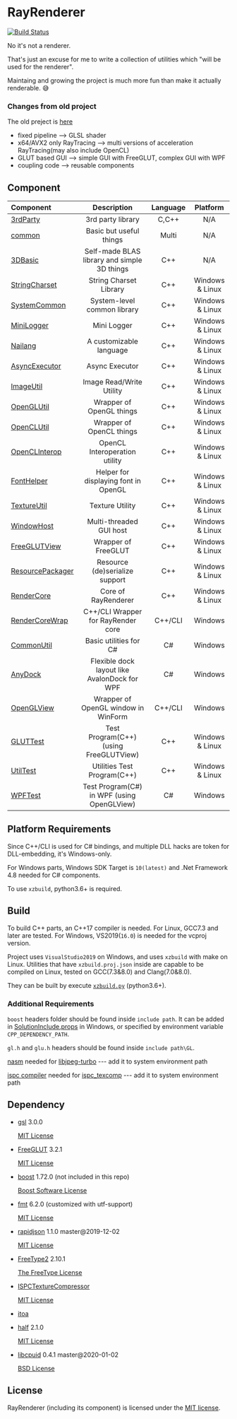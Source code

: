 # RayRenderer

[![Build Status](https://travis-ci.org/XZiar/RayRenderer.svg?branch=master)](https://travis-ci.org/XZiar/RayRenderer)

No it's not a renderer.

That's just an excuse for me to write a collection of utilities which "will be used for the renderer".

Maintaing and growing the project is much more fun than make it actually renderable. :sweat_smile:

### Changes from old project

The old preject is [here](https://github.com/XZiar/RayTrace)

* fixed pipeline --> GLSL shader
* x64/AVX2 only RayTracing --> multi versions of acceleration RayTracing(may also include OpenCL)
* GLUT based GUI --> simple GUI with FreeGLUT, complex GUI with WPF
* coupling code --> reusable components

## Component

| Component | Description | Language | Platform |
|:-------|:-------:|:---:|:-------:|
| [3rdParty](./3rdParty) | 3rd party library | C,C++ | N/A |
| [common](./common) | Basic but useful things | Multi | N/A |
| [3DBasic](./3DBasic) | Self-made BLAS library and simple 3D things | C++ | N/A |
| [StringCharset](./StringCharset) | String Charset Library | C++ | Windows & Linux |
| [SystemCommon](./SystemCommon) | System-level common library | C++ | Windows & Linux |
| [MiniLogger](./MiniLogger) | Mini Logger | C++ | Windows & Linux |
| [Nailang](./Nailang) | A customizable language | C++ | Windows & Linux |
| [AsyncExecutor](./AsyncExecutor) | Async Executor | C++ | Windows & Linux |
| [ImageUtil](./ImageUtil) | Image Read/Write Utility | C++ | Windows & Linux |
| [OpenGLUtil](./OpenGLUtil) | Wrapper of OpenGL things | C++ | Windows & Linux |
| [OpenCLUtil](./OpenCLUtil) | Wrapper of OpenCL things | C++ | Windows & Linux |
| [OpenCLInterop](./OpenCLInterop) | OpenCL Interoperation utility | C++ | Windows & Linux |
| [FontHelper](./FontHelper) | Helper for displaying font in OpenGL | C++ | Windows & Linux |
| [TextureUtil](./TextureUtil) | Texture Utility | C++ | Windows & Linux |
| [WindowHost](./WindowHost) | Multi-threaded GUI host | C++ | Windows & Linux |
| [FreeGLUTView](./FreeGLUTView) | Wrapper of FreeGLUT | C++ | Windows & Linux |
| [ResourcePackager](./ResourcePackager) | Resource (de)serialize support | C++ | Windows & Linux |
| [RenderCore](./RenderCore) | Core of RayRenderer | C++ | Windows & Linux |
| [RenderCoreWrap](./RenderCoreWrap) | C++/CLI Wrapper for RayRender core | C++/CLI | Windows |
| [CommonUtil](./CommonUtil) | Basic utilities for C# | C# | Windows |
| [AnyDock](./AnyDock) | Flexible dock layout like AvalonDock for WPF | C# | Windows |
| [OpenGLView](./OpenGLView) | Wrapper of OpenGL window in WinForm | C++/CLI | Windows |
| [GLUTTest](./GLUTTest) | Test Program(C++) (using FreeGLUTView) | C++ | Windows & Linux |
| [UtilTest](./Tests/UtilTest) | Utilities Test Program(C++) | C++ | Windows & Linux |
| [WPFTest](./WPFTest) | Test Program(C#) in WPF (using OpenGLView) | C#  | Windows |

## Platform Requirements

Since C++/CLI is used for C# bindings, and multiple DLL hacks are token for DLL-embedding, it's Windows-only.

For Windows parts, Windows SDK Target is `10(latest)` and .Net Framework 4.8 needed for C# components.

To use `xzbuild`, python3.6+ is required.

## Build

To build C++ parts, an C++17 compiler is needed. For Linux, GCC7.3 and later are tested. For Windows, VS2019(`16.0`) is needed for the vcproj version.

Project uses `VisualStudio2019` on Windows, and uses `xzbuild` with make on Linux. Utilities that have `xzbuild.proj.json` inside are capable to be compiled on Linux, tested on GCC(7.3&8.0) and Clang(7.0&8.0).

They can be built by execute [`xzbuild.py`](xzbuild.py) (python3.6+).

### Additional Requirements

`boost` headers folder should be found inside `include path`. It can be added in [SolutionInclude.props](./SolutionInclude.props) in Windows, or specified by environment variable `CPP_DEPENDENCY_PATH`.

`gl.h` and `glu.h` headers should be found inside `include path\GL`.

[nasm](https://www.nasm.us/) needed for [libjpeg-turbo](./3rdParty/libjpeg-turbo) --- add it to system environment path

[ispc compiler](https://ispc.github.io/downloads.html) needed for [ispc_texcomp](./3rdParty/ispc_texcomp) --- add it to system environment path

## Dependency

* [gsl](https://github.com/microsoft/GSL) 3.0.0
  
  [MIT License](./3rdParty/gsl/LICENSE)

* [FreeGLUT](http://freeglut.sourceforge.net)  3.2.1

  [MIT License](./3rdParty/freeglut/license.txt)

* [boost](http://www.boost.org/)  1.72.0 (not included in this repo)

  [Boost Software License](./License/boost.txt)

* [fmt](http://fmtlib.net) 6.2.0 (customized with utf-support)

  [MIT License](./3rdParty/fmt/LICENSE.rst)

* [rapidjson](http://rapidjson.org/) 1.1.0 master@2019-12-02

  [MIT License](./3rdParty/rapidjson/license.txt)

* [FreeType2](https://www.freetype.org/) 2.10.1

  [The FreeType License](./3rdParty/freetype2/license.txt)

* [ISPCTextureCompressor](https://github.com/GameTechDev/ISPCTextureCompressor)
  
  [MIT License](./3rdParty/ispc_texcomp/license.txt)

* [itoa](https://github.com/miloyip/itoa-benchmark)

* [half](http://half.sourceforge.net/) 2.1.0
  
  [MIT License](./3rdParty/half/LICENSE.txt)

* [libcpuid](http://libcpuid.sourceforge.net/) 0.4.1 master@2020-01-02

  [BSD License](./3rdParty/cpuid/COPYING)

## License

RayRenderer (including its component) is licensed under the [MIT license](License.txt).

